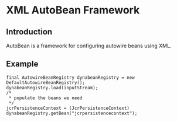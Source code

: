 XML AutoBean Framework
=============


Introduction
-------------------

AutoBean is a framework for configuring autowire beans using XML.

Example
-------------------

	final AutowireBeanRegistry dynabeanRegistry = new DefaultAutowireBeanRegistry();
	dynabeanRegistry.load(inputStream);
	/*
	 * populate the beans we need
	 */
	jcrPersistenceContext = (JcrPersistenceContext) dynabeanRegistry.getBean("jcrpersistencecontext");

